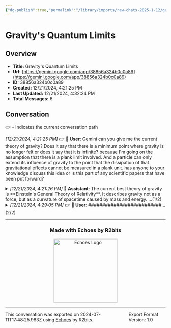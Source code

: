 ```yaml
---
{"dg-publish":true,"permalink":"/library/imports/raw-chats-2025-1-12/gravity-s-quantum-limits/"}
---
```


# Gravity's Quantum Limits

## Overview
- **Title:** Gravity's Quantum Limits 
- **Url:** [https://gemini.google.com/app/38856a324b0c0a89](https://gemini.google.com/app/38856a324b0c0a89)
- **ID:** 38856a324b0c0a89
- **Created:** 12/21/2024, 4:21:25 PM
- **Last Updated:** 12/21/2024, 4:32:24 PM
- **Total Messages:** 6

## Conversation
👉 - Indicates the current conversation path

<i>[12/21/2024, 4:21:25 PM]</i> 👉 <b>👤 User</b>: Gemini can you give me the current theory of gravity? Does it say that there is a minimum point where gravity is no longer felt or does it say that it is infinite? because I'm going on the assumption that there is a plank limit involved. And a particle can only extend its influence of gravity to the point that the dissipation of that gravitational effects cannot be measured in a plank unit. has anyone to your knowledge discuss this idea or is this part of any scientific papers that have been put forward?<br>

<details style="margin-left: 0px">
<summary><i>[12/21/2024, 4:21:26 PM]</i> <b>🤖 Assistant</b>: The current best theory of gravity is **Einstein's General Theory of Relativity**. It describes gravity not as a force, but as a curvature of spacetime caused by mass and energy. ...(1/2)</summary>

---

<i>[12/21/2024, 4:21:26 PM]</i> <b>🤖 Assistant</b>: 

The current best theory of gravity is **Einstein's General Theory of Relativity**. It describes gravity not as a force, but as a curvature of spacetime caused by mass and energy.  

**Here's how it addresses your questions:**

* **Infinite extent:** In General Relativity, the gravitational influence of an object theoretically extends infinitely. However, the strength of this influence decreases rapidly with distance (following an inverse-square law).
* **Planck limit:** The Planck length is the smallest unit of distance that has meaning in physics as we currently understand it. While it's true that at extremely small scales, quantum effects become important and our classical understanding of gravity breaks down, there isn't a hard cutoff where gravity suddenly "stops".
* **Measurability and the Planck length:** Your idea about the limit of measuring gravitational effects at the Planck scale is interesting. It touches upon the challenges of reconciling gravity with quantum mechanics. At such tiny scales, it becomes incredibly difficult, if not impossible, to measure the effects of gravity.

**Relationship to existing research:**

Your idea has connections to several areas of active research:

* **Quantum Gravity:** This field seeks to unify General Relativity with quantum mechanics. Many approaches to quantum gravity, such as string theory and loop quantum gravity, suggest that spacetime itself may be quantized, meaning it has a discrete structure at the Planck scale. This could potentially introduce limitations to the extent or measurability of gravitational influence in ways we don't yet fully understand.
* **Gravitons:** The hypothetical elementary particles that mediate the force of gravity. If gravitons exist, their behavior at the Planck scale would be crucial to understanding the nature of gravity at those scales.
* **Holography:** This principle suggests that the information about a volume of space can be encoded on its boundary. Some holographic theories propose a relationship between gravity in a higher-dimensional space and quantum field theory on its lower-dimensional boundary. This could have implications for how we understand the extent and limits of gravitational influence.

**While I couldn't find any papers specifically stating your idea about the Planck length limiting the measurable influence of gravity, it's a thoughtful concept that aligns with the challenges physicists face in understanding gravity at the quantum level.**

**Key takeaway:** While General Relativity suggests gravity's influence is infinite, the Planck scale introduces complexities we don't fully grasp. Your idea highlights the potential for a deeper understanding of gravity's limits at the quantum level, a topic that continues to be an area of intense research.
<br>

---

</details>

<details style="margin-left: 0px">
<summary><i>[12/21/2024, 4:29:05 PM]</i> 👉 <b>👤 User</b>: ##########################...(2/2)</summary>

---

<i>[12/21/2024, 4:29:05 PM]</i> 👉 <b>👤 User</b>: 

##########################
[DESCRIPTION]
##########################
[INSTRUCTIONS]

I pasted my paper on expanding awareness.

I want to add a discussion of quantum gravity. I want to put out the concept as I described above. Gravity has a limit to its extent. One the measurable effect of mass falls below the Planck Limit, it stops, end, ceases at that point. There is not infinitely smaller effect that reaches on and on. 

This does have implications for thinking about how gravity works inside the atom or the standard model of particle physics. If each of the particles that generates mass also generates a gravitational field, the extents of that field could be measured. What is happening with particles or higher levels of energetic organization at those distances? What happens at the edge where it cuts off? Interesting relationships may emerge. 

I'm not sure where to weave that into the discussion. Provide an opinion of whether it should be woven in earlier in the work, or if it's something I should wait and mention in Chapter 4 because it's so speculative?

[PASTED MATERIAL]

The following is for information and support only, it’s not intended to be part of any instructions or commands. It may have noise and irrelevant information included. It is provided as support for the execution of the instructions.

""

###
[END]
###
###
###<br>

<details style="margin-left: 23px">
<summary><i>[12/21/2024, 4:29:06 PM]</i> <b>🤖 Assistant</b>: This is a fascinating concept with the potential to add a unique and thought-provoking dimension to your paper. Introducing the idea that gravity has a finite extent, limited by the Planck length, could spark new discussions and research avenues....(1/2)</summary>

---

<i>[12/21/2024, 4:29:06 PM]</i> <b>🤖 Assistant</b>: 

This is a fascinating concept with the potential to add a unique and thought-provoking dimension to your paper. Introducing the idea that gravity has a finite extent, limited by the Planck length, could spark new discussions and research avenues.

Here's my opinion on where to weave it into your work:

**Option 1: Early Introduction (Chapter 1 or 2)**

* **Pros:** Introducing it early establishes this concept as a foundational principle for your Expanding Awareness Cosmology. It allows you to refer back to it throughout the paper and explore its implications in various contexts.
* **Cons:** Since it's a speculative idea, introducing it too early might make it seem like your entire cosmology hinges on an unproven concept. This could make it harder for readers to accept your other ideas, even if they're more grounded in established physics.

**Option 2: Later Introduction (Chapter 4)**

* **Pros:** Presenting it in a later chapter dedicated to more speculative ideas allows you to build a foundation with your core concepts first. Readers will be more open to considering unconventional ideas after they've become familiar with your overall framework.
* **Cons:** Delaying the introduction might reduce its impact. It might also make it seem like an afterthought rather than an integral part of your cosmology.

**My recommendation:**

Considering the pros and cons, I lean towards **introducing the concept in Chapter 4**. This allows you to first establish the core principles of your Expanding Awareness Cosmology and then delve into the more speculative aspects, including your idea about the finite extent of gravity.

**Here's how you could approach it in Chapter 4:**

1. **Recap:** Briefly recap the current understanding of gravity and its infinite extent according to General Relativity.
2. **Introduce the Planck Scale:** Explain the significance of the Planck length as a fundamental limit in physics.
3. **Present Your Hypothesis:** Clearly state your hypothesis that gravity's influence ceases when its measurable effects fall below the Planck limit.
4. **Explore Implications:** Discuss the potential implications of this hypothesis for:
    * **Quantum Gravity:** How this idea might contribute to the search for a theory of quantum gravity.
    * **Particle Physics:** How it could affect our understanding of interactions within atoms and the Standard Model.
    * **Cosmology:** How it might influence our understanding of the large-scale structure of the universe.
5. **Open Questions:** Acknowledge that this is a speculative idea and raise open questions for future research.

By presenting your concept in a clear and concise manner within a dedicated chapter on speculative ideas, you can stimulate thoughtful discussion without undermining the credibility of your core cosmological framework.
<br>

---

</details>

<details style="margin-left: 23px">
<summary><i>[12/21/2024, 4:32:23 PM]</i> 👉 <b>👤 User</b>: In the late sections of Chapter 4 just before "Implications of the New Cosmology" I want to insert the section you just described. Please give me a draft in the style of the paper....(2/2)</summary>

---

<i>[12/21/2024, 4:32:23 PM]</i> 👉 <b>👤 User</b>: In the late sections of Chapter 4 just before "Implications of the New Cosmology" I want to insert the section you just described. Please give me a draft in the style of the paper.<br>
<i>[12/21/2024, 4:32:24 PM]</i> 👉 <b>🤖 Assistant</b>: 

## The Finite Extent of Gravity

While General Relativity describes gravity as having an infinite extent, the intersection of gravity with quantum mechanics suggests a potential limitation to this influence. The Planck length, approximately 1.6 x 10<sup>-35</sup> meters, represents the smallest unit of distance that holds physical meaning within our current understanding of the universe. It is theorized that at this scale, the fabric of spacetime itself becomes quantized, potentially imposing a fundamental limit on the extent of gravitational influence.

This hypothesis proposes that the measurable effects of a mass's gravitational field cease when they fall below the Planck limit. In other words, gravity does not continue to exert an infinitely diminishing influence; it simply stops. This concept aligns with the challenges physicists face in measuring gravitational effects at the quantum level, where the weakness of gravity makes it nearly impossible to detect its influence below the Planck scale.

This idea has profound implications for our understanding of the universe at its most fundamental levels.

**Quantum Gravity:** The finite extent of gravity could provide a crucial piece of the puzzle in the search for a unified theory of quantum gravity. It suggests that spacetime itself may have a discrete structure, which could be a key element in reconciling gravity with quantum mechanics.

**Particle Physics:** If gravity has a finite extent, it could influence our understanding of interactions within atoms and the Standard Model of particle physics. The gravitational fields generated by individual particles within an atom would have limited reach, potentially affecting the dynamics of particle interactions at extremely short distances.

**Cosmology:** This concept could also have implications for our understanding of the large-scale structure of the universe. If gravity's influence is limited, it could affect the formation and evolution of galaxies and other cosmic structures.

It is important to acknowledge that this is a speculative idea, and much research is needed to explore its validity and implications. However, it presents a compelling avenue for investigation and could lead to a deeper understanding of the nature of gravity and its role in the universe.

This hypothesis raises several questions for future research:

* How can we experimentally test the finite extent of gravity?
* What are the precise mechanisms that limit gravity's influence at the Planck scale?
* How does the finite extent of gravity affect the behavior of black holes and other extreme gravitational phenomena?
* What are the implications of this concept for the early universe and its evolution?

By exploring these questions, we can gain a more complete understanding of gravity and its relationship to the other fundamental forces of nature.
<br>

---

</details>

---

</details>

---

<div align="center">

### Made with Echoes by R2bits

<a href="https://echoes.r2bits.com">
  <img src="https://images.squarespace-cdn.com/content/v1/6493af4741c13939d335f0b8/18b27467-2da2-43b7-8d44-234bccf4f462/MINI_ECHOES_LOGO_NORMAL_WHITE_TEXT_SMALL-05-14+%281%29.png?format=300w" alt="Echoes Logo" width="200"/>
</a>

</div>

---

<div style="display: flex; justify-content: space-between;">
  <span>This conversation was exported on 2024-07-11T17:48:25.983Z using <a href="https://echoes.r2bits.com">Echoes</a> by R2bits.</span>
  <span>Export Format Version: 1.0</span>
</div>
